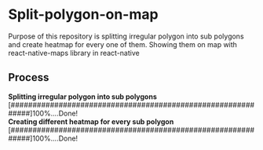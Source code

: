 # Split-polygon-on-map

Purpose of this repository is splitting irregular polygon into sub polygons and create heatmap for every one of them. Showing them on map with react-native-maps library in react-native

## Process

<b> Splitting irregular polygon into sub polygons</b>
[#############################################################]100%....Done!
<br />
<b> Creating different heatmap for every sub polygon</b>
<br />
[#############################################################]100%....Done!


